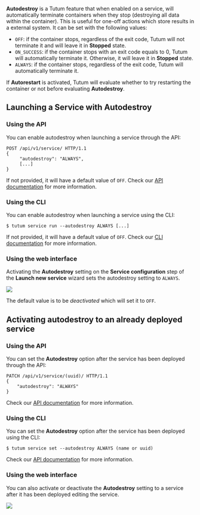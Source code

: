 **Autodestroy** is a Tutum feature that when enabled on a service, will automatically terminate containers when they stop (destroying all data within the container). This is useful for one-off actions which store results in a external system. It can be set with the following values:

-   `OFF`: if the container stops, regardless of the exit code, Tutum
    will not terminate it and will leave it in **Stopped** state.
-   `ON_SUCCESS`: if the container stops with an exit code equals to 0, Tutum will automatically terminate it. Otherwise, it will
    leave it in **Stopped** state.
-   `ALWAYS`: if the container stops, regardless of the exit code,
    Tutum will automatically terminate it.

If **Autorestart** is activated, Tutum will evaluate whether to try restarting the container or not before evaluating **Autodestroy**.

## Launching a Service with Autodestroy

### Using the API 

You can enable autodestroy when launching a service through the API:

```
POST /api/v1/service/ HTTP/1.1 
{
	 "autodestroy": "ALWAYS", 
	 [...] 
} 
```

If not provided, it will have a default value of `OFF`. Check our [API documentation](https://docs.tutum.co/v2/api/?http) for more information.

### Using the CLI

You can enable autodestroy when launching a service using the CLI:

```
$ tutum service run --autodestroy ALWAYS [...] 
```

If not provided, it will have a default value of `OFF`. Check our [CLI documentation](https://docs.tutum.co/v2/api/?shell) for more information.


### Using the web interface

Activating the **Autodestroy** setting on
the **Service configuration** step of the **Launch new
service** wizard sets the autodestroy setting to `ALWAYS`.

![](https://s.tutum.co/support/images/service-wizard-autodestroy.gif)

The default value is to be *deactivated* which will set it to `OFF`.

## Activating autodestroy to an already deployed service

### Using the API

You can set the **Autodestroy** option after the service has been
deployed through the API:

```
PATCH /api/v1/service/(uuid)/ HTTP/1.1 
{ 
	"autodestroy": "ALWAYS" 
} 
```

Check our [API documentation](https://docs.tutum.co/v2/api/?http) for more information.


### Using the CLI

You can set the **Autodestroy** option after the service has been
deployed using the CLI:

```
$ tutum service set --autodestroy ALWAYS (name or uuid) 
```

Check our [API documentation](https://docs.tutum.co/v2/api/?shell) for more information.


### Using the web interface

You can also activate or deactivate the **Autodestroy** setting to a service
after it has been deployed editing the service.

![](https://s.tutum.co/support/images/service-autodestroy-enable-disable.gif)